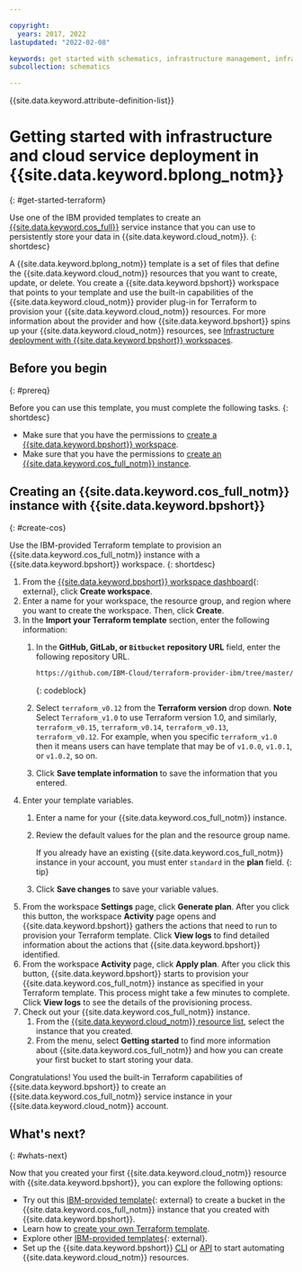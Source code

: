 ```yaml
---

copyright:
  years: 2017, 2022
lastupdated: "2022-02-08"

keywords: get started with schematics, infrastructure management, infrastructure as code, iac, schematics cloud environment, schematics infrastructure, schematics terraform, terraform provider
subcollection: schematics

---
```


{{site.data.keyword.attribute-definition-list}}


# Getting started with infrastructure and cloud service deployment in {{site.data.keyword.bplong_notm}}
{: #get-started-terraform}

Use one of the IBM provided templates to create an [{{site.data.keyword.cos_full}}](/docs/cloud-object-storage?topic=cloud-object-storage-about-cloud-object-storage) service instance that you can use to persistently store your data in {{site.data.keyword.cloud_notm}}. 
{: shortdesc}

A {{site.data.keyword.bplong_notm}} template is a set of files that define the {{site.data.keyword.cloud_notm}} resources that you want to create, update, or delete. You create a {{site.data.keyword.bpshort}} workspace that points to your template and use the built-in capabilities of the {{site.data.keyword.cloud_notm}} provider plug-in for Terraform to provision your {{site.data.keyword.cloud_notm}} resources. For more information about the provider and how {{site.data.keyword.bpshort}} spins up your {{site.data.keyword.cloud_notm}} resources, see [Infrastructure deployment with {{site.data.keyword.bpshort}} workspaces](/docs/schematics?topic=schematics-about-schematics#how-to-workspaces). 

## Before you begin
{: #prereq}

Before you can use this template, you must complete the following tasks. 
{: shortdesc}

- Make sure that you have the permissions to [create a {{site.data.keyword.bpshort}} workspace](/docs/schematics?topic=schematics-access#access-roles). 
- Make sure that you have the permissions to [create an {{site.data.keyword.cos_full_notm}} instance](/docs/cloud-object-storage?topic=cloud-object-storage-iam). 

## Creating an {{site.data.keyword.cos_full_notm}} instance with {{site.data.keyword.bpshort}}
{: #create-cos}

Use the IBM-provided Terraform template to provision an {{site.data.keyword.cos_full_notm}} instance with a {{site.data.keyword.bpshort}} workspace. 
{: shortdesc}

1. From the [{{site.data.keyword.bpshort}} workspace dashboard](https://cloud.ibm.com/schematics/workspaces){: external}, click **Create workspace**. 
2. Enter a name for your workspace, the resource group, and region where you want to create the workspace. Then, click **Create**. 
3. In the **Import your Terraform template** section, enter the following information: 
    1. In the **GitHub, GitLab, or `Bitbucket` repository URL** field, enter the following repository URL. 
        ```sh
        https://github.com/IBM-Cloud/terraform-provider-ibm/tree/master/examples/ibm-resource-instance
        ```
        {: codeblock}

    2. Select `terraform_v0.12` from the **Terraform version** drop down. **Note** Select `Terraform_v1.0` to use Terraform version 1.0, and similarly, `terraform_v0.15`, `terraform_v0.14`, `terraform_v0.13`, `terraform_v0.12`. For example, when you specific `terraform_v1.0` then it means users can have template that may be of `v1.0.0`, `v1.0.1`, or `v1.0.2`, so on.
    3. Click **Save template information** to save the information that you entered. 
4. Enter your template variables. 
    1. Enter a name for your {{site.data.keyword.cos_full_notm}} instance. 
    2. Review the default values for the plan and the resource group name. 

        If you already have an existing {{site.data.keyword.cos_full_notm}} instance in your account, you must enter `standard` in the **plan** field. 
        {: tip}

    3. Click **Save changes** to save your variable values. 
5. From the workspace **Settings** page, click **Generate plan**. After you click this button, the workspace **Activity** page opens and {{site.data.keyword.bpshort}} gathers the actions that need to run to provision your Terraform template. Click **View logs** to find detailed information about the actions that {{site.data.keyword.bpshort}} identified. 
6. From the workspace **Activity** page, click **Apply plan**. After you click this button, {{site.data.keyword.bpshort}} starts to provision your {{site.data.keyword.cos_full_notm}} instance as specified in your Terraform template. This process might take a few minutes to complete. Click **View logs** to see the details of the provisioning process.  
7. Check out your {{site.data.keyword.cos_full_notm}} instance. 
    1. From the [{{site.data.keyword.cloud_notm}} resource list](https://cloud.ibm.com/resources), select the instance that you created. 
    2. From the menu, select **Getting started** to find more information about {{site.data.keyword.cos_full_notm}} and how you can create your first bucket to start storing your data. 


Congratulations! You used the built-in Terraform capabilities of {{site.data.keyword.bpshort}} to create an {{site.data.keyword.cos_full_notm}} service instance in your {{site.data.keyword.cloud_notm}} account. 


## What's next? 
{: #whats-next}

Now that you created your first {{site.data.keyword.cloud_notm}} resource with {{site.data.keyword.bpshort}}, you can explore the following options: 

- Try out this [IBM-provided template](https://github.com/IBM-Cloud/terraform-provider-ibm/tree/master/examples/ibm-cos-bucket){: external} to create a bucket in the {{site.data.keyword.cos_full_notm}} instance that you created with {{site.data.keyword.bpshort}}. 
- Learn how to [create your own Terraform template](/docs/schematics?topic=schematics-create-tf-config). 
- Explore other [IBM-provided templates](https://github.com/IBM-Cloud/terraform-provider-ibm/tree/master/examples){: external}.
- Set up the {{site.data.keyword.bpshort}} [CLI](/docs/schematics?topic=schematics-setup-cli) or [API](/docs/schematics?topic=schematics-setup-api) to start automating {{site.data.keyword.cloud_notm}} resources. 



